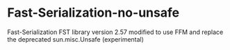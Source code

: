 # Fast-Serialization-no-unsafe
Fast-Serialization FST library version 2.57 modified to use FFM and replace the deprecated sun.misc.Unsafe (experimental)
